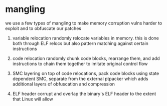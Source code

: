 # mangling
we use a few types of mangling to make memory corruption vulns harder to exploit and to obfuscate our patches

1. variable relocation
randomly relocate variables in memory. this is done both through ELF relocs but also pattern matching against certain instructions 

2. code relocation
randomly chunk code blocks, rearrange them, and add instructions to chain them together to imitate original control flow

3. SMC layering
on top of code relocations, pack code blocks using state dependent SMC, separate from the external ptpacker which adds additional layers of obfuscation and compression

4. ELF header
corrupt and overlap the binary's ELF header to the extent that Linux will allow
